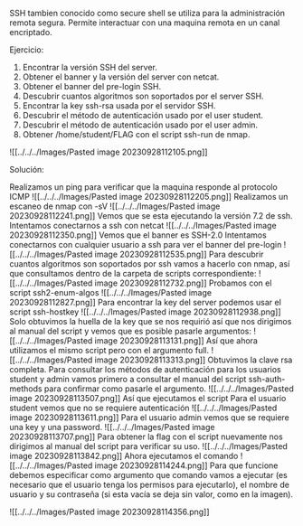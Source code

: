SSH tambien conocido como secure shell se utiliza para la administración remota segura. Permite interactuar con una maquina remota en un canal encriptado.

Ejercicio:
1. Encontrar la versión SSH del server.
2. Obtener el banner y la versión del server con netcat.
3. Obtener el banner del pre-login SSH.
4. Descubrir cuantos algoritmos son soportados por el server SSH.
5. Encontrar la key ssh-rsa usada por el servidor SSH.
6. Descubrir el método de autenticación usado por el user student.
7. Descubrir el método de autenticación usado por el user admin.
8. Obtener /home/student/FLAG con el script ssh-run de nmap.

![[../../../Images/Pasted image 20230928112105.png]]

Solución:

Realizamos un ping para verificar que la maquina responde al protocolo ICMP
![[../../../Images/Pasted image 20230928112205.png]]
Realizamos un escaneo de nmap con -sV
![[../../../Images/Pasted image 20230928112241.png]]
Vemos que se esta ejecutando la versión 7.2 de ssh.
Intentamos conectarnos a ssh con netcat
![[../../../Images/Pasted image 20230928112350.png]]
Vemos que el banner es SSH-2.0
Intentamos conectarnos con cualquier usuario a ssh para ver el banner del pre-login
![[../../../Images/Pasted image 20230928112535.png]]
Para descubrir cuantos algoritmos son soportados por ssh vamos a hacerlo con nmap, así que consultamos dentro de la carpeta de scripts correspondiente:
![[../../../Images/Pasted image 20230928112732.png]]
Probamos con el script ssh2-enum-algos
![[../../../Images/Pasted image 20230928112827.png]]
Para encontrar la key del server podemos usar el script ssh-hostkey
![[../../../Images/Pasted image 20230928112938.png]]
Solo obtuvimos la huella de la key que se nos requirió así que nos dirigimos al manual del script y vemos que es posible pasarle argumentos:
![[../../../Images/Pasted image 20230928113131.png]]
Así que ahora utilizamos el mismo script pero con el argumento full.
![[../../../Images/Pasted image 20230928113313.png]]
Obtuvimos la clave rsa completa.
Para consultar los métodos de autenticación para los usuarios student y admin vamos primero a consultar el manual del script ssh-auth-methods para confirmar como pasarle el argumento.
![[../../../Images/Pasted image 20230928113507.png]]
Así que ejecutamos el script
Para el usuario student vemos que no se requiere autenticación
![[../../../Images/Pasted image 20230928113611.png]]
Para el usuario admin vemos que se requiere una key y una password.
![[../../../Images/Pasted image 20230928113707.png]]
Para obtener la flag con el script nuevamente nos dirigimos al manual del script para verificar su uso.
![[../../../Images/Pasted image 20230928113842.png]]
Ahora ejecutamos el comando
![[../../../Images/Pasted image 20230928114244.png]]
Para que funcione debemos especificar como argumento que comando vamos a ejecutar (es necesario que el usuario tenga los permisos para ejecutarlo), el nombre de usuario y su contraseña (si esta vacía se deja sin valor, como en la imagen).


![[../../../Images/Pasted image 20230928114356.png]]